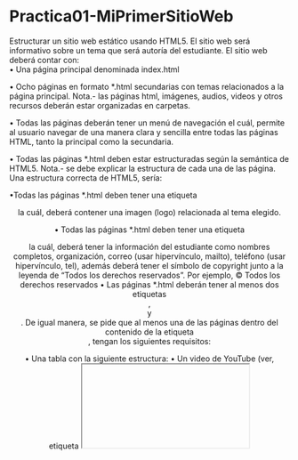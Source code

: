 # Practica01-MiPrimerSitioWeb


Estructurar un sitio web estático usando HTML5. El sitio web será informativo sobre un tema que será autoría del estudiante. El sitio web deberá contar con:  
• Una página principal denominada index.html  

• Ocho páginas en formato *.html secundarias con temas relacionados a la página principal. Nota.- las páginas html, imágenes, audios, videos y otros recursos deberán estar organizadas en carpetas.  

• Todas las páginas deberán tener un menú de navegación el cuál, permite al usuario navegar de una manera clara y sencilla entre todas las páginas HTML, tanto la principal como la secundaria.  

• Todas las páginas *.html deben estar estructuradas según la semántica de HTML5. Nota.- se debe explicar la estructura de cada una de las página. Una estructura correcta de HTML5, sería: 

•Todas las páginas *.html deben tener una etiqueta <header> la cuál, deberá contener una imagen (logo) relacionada al tema elegido. 

• Todas las páginas *.html deben tener una etiqueta <footer> la cuál, deberá tener la información del estudiante como nombres completos, organización, correo (usar hipervínculo, mailto), teléfono (usar hipervínculo, tel), además deberá tener el símbolo de copyright junto a la leyenda de “Todos los derechos reservados”. Por ejemplo, © Todos los derechos reservados • Las páginas *.html deberán tener al menos dos etiquetas <section>, <article> y <aside>.
De igual manera, se pide que al menos una de las páginas dentro del contenido de la etiqueta <article>, tengan los siguientes requisitos: 
 
• Una tabla con la siguiente estructura: 
• Un video de YouTube (ver, etiqueta <iframe>). 
• Un video con la etiqueta <video>. 
• Un audio con la etiqueta <audio>. 
• Manejar listas ordenadas o desordenadas con al menos cinco ítems. 
• Tener al menos cinco etiquetas de texto que se encuentran en la figura 116 del texto guía de la asignatura. 

Asimismo, se pide que todos los artículos <article> tengan al menos una imagen cada uno. Nota.- se pide que todas las imágenes están almacenadas en una carpeta llamada “images”. Por lo tanto, se debe trabajar con rutas relativas. 
 
Finalmente, se pide que una de las páginas tenga al menos cuatro secciones (<section>) con tres artículos (<article>) cada sección. Luego, cada sección debe tener un encabezado (<header>), en donde, se ubicaran enlaces que permitan navegar entre los artículos usando id’s (ver, página 63 del texto guía). 